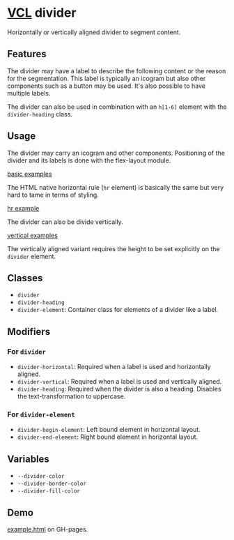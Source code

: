 # [VCL](https://github.com/vcl/doc) divider

Horizontally or vertically aligned divider to segment content.

## Features

The divider may have a label to describe the following
content or the reason for the segmentation.
This label is typically an icogram but also other components such as 
a button may be used. It's also possible to have multiple labels.

The divider can also be used in combination with an `h[1-6]` element
with the `divider-heading` class.

## Usage

The divider may carry an icogram and other components. Positioning of the
divider and its labels is done with the flex-layout module.

[basic examples](/demo/example-basic.html)

The HTML native horizontal rule (`hr` element) is basically the same 
but very hard to tame in terms of styling. 

[hr example](/demo/example-hr.html)

The divider can also be divide vertically.

[vertical examples](/demo/example-vertical.html)

The vertically aligned variant requires the height to be set explicitly on the
`divider` element.

## Classes

- `divider`
- `divider-heading`
- `divider-element`: Container class for elements of a divider like a
label.

## Modifiers

### For `divider`

- `divider-horizontal`: Required when a label is used and horizontally
  aligned.
- `divider-vertical`: Required when a label is used and vertically
  aligned.
- `divider-heading`: Required when the divider is also a heading.
Disables the text-transformation to uppercase.

### For `divider-element`

 - `divider-begin-element`: Left bound element in horizontal layout.
 - `divider-end-element`: Right bound element in horizontal layout.

## Variables

- `--divider-color`
- `--divider-border-color`
- `--divider-fill-color`

## Demo

[example.html](/demo/example.html) on GH-pages.
